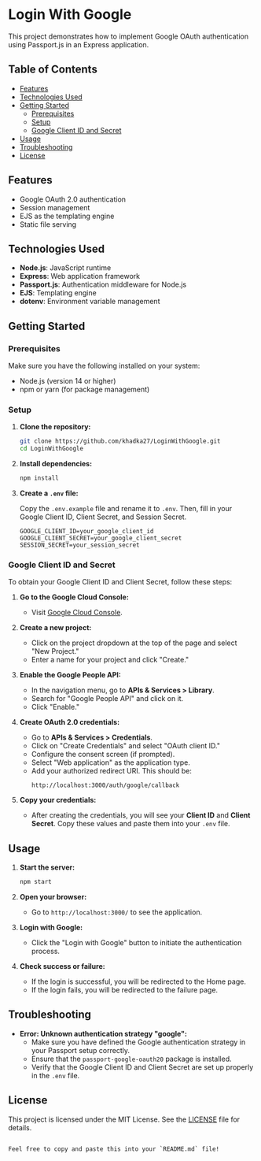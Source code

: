 
# Login With Google

This project demonstrates how to implement Google OAuth authentication using Passport.js in an Express application.

## Table of Contents

- [Features](#features)
- [Technologies Used](#technologies-used)
- [Getting Started](#getting-started)
  - [Prerequisites](#prerequisites)
  - [Setup](#setup)
  - [Google Client ID and Secret](#google-client-id-and-secret)
- [Usage](#usage)
- [Troubleshooting](#troubleshooting)
- [License](#license)

## Features

- Google OAuth 2.0 authentication
- Session management
- EJS as the templating engine
- Static file serving

## Technologies Used

- **Node.js**: JavaScript runtime
- **Express**: Web application framework
- **Passport.js**: Authentication middleware for Node.js
- **EJS**: Templating engine
- **dotenv**: Environment variable management

## Getting Started

### Prerequisites

Make sure you have the following installed on your system:

- Node.js (version 14 or higher)
- npm or yarn (for package management)

### Setup

1. **Clone the repository:**

   ```bash
   git clone https://github.com/khadka27/LoginWithGoogle.git
   cd LoginWithGoogle
   ```

2. **Install dependencies:**

   ```bash
   npm install
   ```

3. **Create a `.env` file:**

   Copy the `.env.example` file and rename it to `.env`. Then, fill in your Google Client ID, Client Secret, and Session Secret.

   ```plaintext
   GOOGLE_CLIENT_ID=your_google_client_id
   GOOGLE_CLIENT_SECRET=your_google_client_secret
   SESSION_SECRET=your_session_secret
   ```

### Google Client ID and Secret

To obtain your Google Client ID and Client Secret, follow these steps:

1. **Go to the Google Cloud Console:**
   - Visit [Google Cloud Console](https://console.cloud.google.com/).

2. **Create a new project:**
   - Click on the project dropdown at the top of the page and select "New Project."
   - Enter a name for your project and click "Create."

3. **Enable the Google People API:**
   - In the navigation menu, go to **APIs & Services > Library**.
   - Search for "Google People API" and click on it.
   - Click "Enable."

4. **Create OAuth 2.0 credentials:**
   - Go to **APIs & Services > Credentials**.
   - Click on "Create Credentials" and select "OAuth client ID."
   - Configure the consent screen (if prompted).
   - Select "Web application" as the application type.
   - Add your authorized redirect URI. This should be:
     ```
     http://localhost:3000/auth/google/callback
     ```

5. **Copy your credentials:**
   - After creating the credentials, you will see your **Client ID** and **Client Secret**. Copy these values and paste them into your `.env` file.

## Usage

1. **Start the server:**

   ```bash
   npm start
   ```

2. **Open your browser:**
   - Go to `http://localhost:3000/` to see the application.

3. **Login with Google:**
   - Click the "Login with Google" button to initiate the authentication process.

4. **Check success or failure:**
   - If the login is successful, you will be redirected to the Home page.
   - If the login fails, you will be redirected to the failure page.

## Troubleshooting

- **Error: Unknown authentication strategy "google":**
  - Make sure you have defined the Google authentication strategy in your Passport setup correctly.
  - Ensure that the `passport-google-oauth20` package is installed.
  - Verify that the Google Client ID and Client Secret are set up properly in the `.env` file.

## License

This project is licensed under the MIT License. See the [LICENSE](LICENSE) file for details.
```

Feel free to copy and paste this into your `README.md` file!
